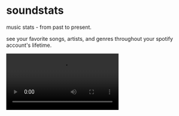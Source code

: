 # soundstats

music stats - from past to present.

see your favorite songs, artists, and genres throughout your spotify account's lifetime.

<video src="https://imgur.com/a/hCvgay8">
